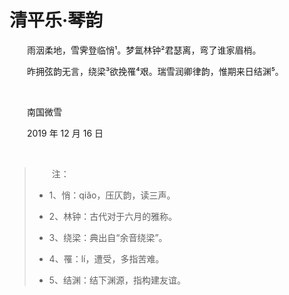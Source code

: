 # 清平乐·琴韵

　　雨洇柔地，雪霁登临悄¹。梦氲林钟²君瑟离，弯了谁家眉梢。

　　昨拥弦韵无言，绕梁³欲挽罹⁴艰。瑞雪润卿律韵，惟期来日结渊⁵。

<br />

　　南国微雪

　　2019 年 12 月 16 日

<br />

> 　　注：
>
> - 1、悄：qiǎo，压仄韵，读三声。
>
> - 2、林钟：古代对于六月的雅称。
>
> - 3、绕梁：典出自“余音绕梁”。
>
> - 4、罹：lí，遭受，多指苦难。
>
> - 5、结渊：结下渊源，指构建友谊。

